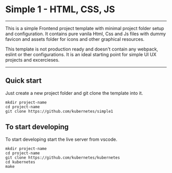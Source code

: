 # Simple 1 - HTML, CSS, JS

---

This is a simple Frontend project template with minimal project folder setup and configuration. It contains pure vanila Html, Css and Js files with dummy favicon and assets folder for icons and other graphical resources.

This template is not production ready and doesn't contain any webpack, eslint or ther configurations. It is an ideal starting point for simple UI UX projects and excercieses.

---

## Quick start

Just create a new project folder and git clone the template into it.

```
mkdir project-name
cd project-name
git clone https://github.com/kubernetes/simple1
```

## To start developing

To start developing start the live server from vscode.

```
mkdir project-name
cd project-name
git clone https://github.com/kubernetes/kubernetes
cd kubernetes
make
```
